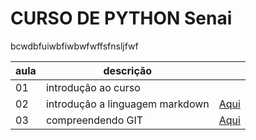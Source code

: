 # CURSO DE PYTHON Senai

bcwdbfuiwbfiwbwfwffsfnsljfwf

|aula|descrição||
|-|-|-|
|01|introdução ao curso||
|02|introdução a linguagem markdown|[Aqui](./aula-markdown.md)|
|03|compreendendo GIT|[Aqui](./aula-git.md)|


